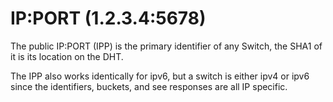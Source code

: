 IP:PORT (1.2.3.4:5678)
==================

The public IP:PORT (IPP) is the primary identifier of any Switch, the SHA1 of it is its location on the DHT.

The IPP also works identically for ipv6, but a switch is either ipv4 or ipv6 since the identifiers, buckets, and see responses are all IP specific.

